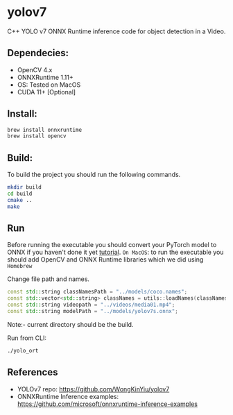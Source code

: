 # yolov7

C++ YOLO v7 ONNX Runtime inference code for object detection in a Video.

## Dependecies:

* OpenCV 4.x
* ONNXRuntime 1.11+
* OS: Tested on MacOS
* CUDA 11+ [Optional]

## Install:

```bash
brew install onnxruntime
brew install opencv
```

## Build:

To build the project you should run the following commands.

```bash
mkdir build
cd build
cmake .. 
make
```

## Run

Before running the executable you should convert your PyTorch model to ONNX if you haven't done it yet [tutorial](https://medium.com/deci-ai/tutorial-converting-a-pytorch-model-to-onnx-format-f1bbce156d2a).
`On MacOS`: to run the executable you should add OpenCV and ONNX Runtime libraries which we did using `Homebrew`

Change file path and names.

```c++
const std::string classNamesPath = "../models/coco.names"; 
const std::vector<std::string> classNames = utils::loadNames(classNamesPath);
const std::string videopath = "../videos/media01.mp4";   
const std::string modelPath = "../models/yolov7s.onnx";
```

Note:- current directory should be the build.

Run from CLI:

```bash
./yolo_ort
```


## References

- YOLOv7 repo: https://github.com/WongKinYiu/yolov7
- ONNXRuntime Inference examples: https://github.com/microsoft/onnxruntime-inference-examples
